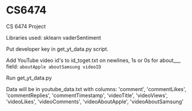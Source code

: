 # CS6474
CS 6474 Project

Libraries used:
sklearn
vaderSentiment

Put developer key in get_yt_data.py script.

Add YouTube video id's to id_toget.txt on newlines, 1s or 0s for about___ field:
`aboutApple aboutSamsung videoID`

Run get_yt_data.py

Data will be in youtube_data.txt with columns:
'comment', 'commentLikes', 'commentReplies', 'commentTimestamp', 'videoTitle', 'videoViews', 'videoLikes', 'videoComments', 'videoAboutApple', 'videoAboutSamsung'